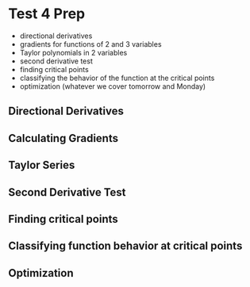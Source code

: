 # Test 4 Prep

- directional derivatives
- gradients for functions of 2 and 3 variables
- Taylor polynomials in 2 variables
- second derivative test
- finding critical points
- classifying the behavior of the function at the critical points
- optimization (whatever we cover tomorrow and Monday)
  
## Directional Derivatives

## Calculating Gradients

## Taylor Series 

## Second Derivative Test

## Finding critical points

## Classifying function behavior at critical points

## Optimization